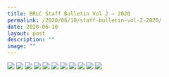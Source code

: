 ```yaml
---
title: BRLC Staff Bulletin Vol 2 – 2020
permalink: /2020/06/10/staff-bulletin-vol-2-2020/
date: 2020-06-10
layout: post
description: ""
image: ""
---
```

<img src="/images/00012.jpg">
<img src="/images/0002-1-724x1024.jpg">
<img src="/images/0003-1-724x1024.jpg">
<img src="/images/0004-1-724x1024.jpg">
<img src="/images/0005-1-724x1024.jpg">
<img src="/images/0006-724x1024.jpg">
<img src="/images/0007-724x1024.jpg">
<img src="/images/0008-724x1024.jpg">
<img src="/images/0009-724x1024.jpg">
<img src="/images/0010-724x1024.jpg">
<img src="/images/0011.jpg">